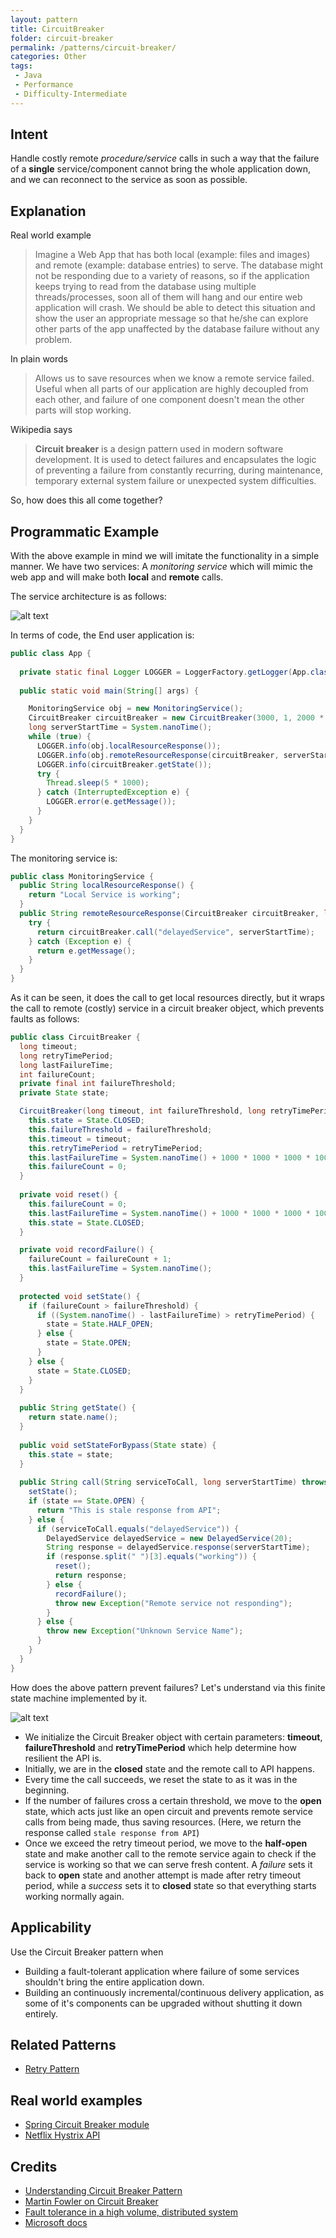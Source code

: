 ```yaml
---
layout: pattern
title: CircuitBreaker
folder: circuit-breaker
permalink: /patterns/circuit-breaker/
categories: Other
tags:
 - Java
 - Performance
 - Difficulty-Intermediate
---
```


## Intent

Handle costly remote *procedure/service* calls in such a way that the failure of a **single** service/component cannot bring the whole application down, and we can reconnect to the service as soon as possible.

## Explanation

Real world example

> Imagine a Web App that has both local (example: files and images) and remote (example: database entries) to serve. The database might not be responding due to a variety of reasons, so if the application keeps trying to read from the database using multiple threads/processes, soon all of them will hang and our entire web application will crash. We should be able to detect this situation and show the user an appropriate message so that he/she can explore other parts of the app unaffected by the database failure without any problem. 

In plain words

> Allows us to save resources when we know a remote service failed. Useful when all parts of our application are highly decoupled from each other, and failure of one component doesn't mean the other parts will stop working.

Wikipedia says

> **Circuit breaker** is a design pattern used in modern software development. It is used to detect failures and encapsulates the logic of preventing a failure from constantly recurring, during maintenance, temporary external system failure or unexpected system difficulties.

So, how does this all come together?

## Programmatic Example
With the above example in mind we will imitate the functionality in a simple manner. We have two services: A *monitoring service* which will mimic the web app and will make both **local** and **remote** calls.

The service architecture is as follows:

![alt text](./etc/ServiceDiagram.png "Service Diagram")

In terms of code, the End user application is:

```java
public class App {
   
  private static final Logger LOGGER = LoggerFactory.getLogger(App.class);
    
  public static void main(String[] args) {

    MonitoringService obj = new MonitoringService();
    CircuitBreaker circuitBreaker = new CircuitBreaker(3000, 1, 2000 * 1000 * 1000); 
    long serverStartTime = System.nanoTime();
    while (true) {
      LOGGER.info(obj.localResourceResponse());
      LOGGER.info(obj.remoteResourceResponse(circuitBreaker, serverStartTime));
      LOGGER.info(circuitBreaker.getState());
      try {
        Thread.sleep(5 * 1000); 
      } catch (InterruptedException e) {
        LOGGER.error(e.getMessage());
      }
    }
  }
}
```

The monitoring service is: 

``` java
public class MonitoringService {
  public String localResourceResponse() {
    return "Local Service is working";
  }
  public String remoteResourceResponse(CircuitBreaker circuitBreaker, long serverStartTime) {
    try {
      return circuitBreaker.call("delayedService", serverStartTime);
    } catch (Exception e) {
      return e.getMessage();
    }
  }
}
```
As it can be seen, it does the call to get local resources directly, but it wraps the call to remote (costly) service in a circuit breaker object, which prevents faults as follows:

```java
public class CircuitBreaker {
  long timeout;
  long retryTimePeriod;
  long lastFailureTime;
  int failureCount;
  private final int failureThreshold;
  private State state;

  CircuitBreaker(long timeout, int failureThreshold, long retryTimePeriod) {
    this.state = State.CLOSED;
    this.failureThreshold = failureThreshold;
    this.timeout = timeout;
    this.retryTimePeriod = retryTimePeriod;
    this.lastFailureTime = System.nanoTime() + 1000 * 1000 * 1000 * 1000;
    this.failureCount = 0;
  }
    
  private void reset() {
    this.failureCount = 0;
    this.lastFailureTime = System.nanoTime() + 1000 * 1000 * 1000 * 1000; 
    this.state = State.CLOSED;
  }

  private void recordFailure() {
    failureCount = failureCount + 1;
    this.lastFailureTime = System.nanoTime();
  }
    
  protected void setState() {
    if (failureCount > failureThreshold) { 
      if ((System.nanoTime() - lastFailureTime) > retryTimePeriod) {
        state = State.HALF_OPEN;
      } else {
        state = State.OPEN;
      }
    } else {
      state = State.CLOSED;
    }
  }
    
  public String getState() {
    return state.name();
  }
  
  public void setStateForBypass(State state) {
    this.state = state;
  }
   
  public String call(String serviceToCall, long serverStartTime) throws Exception {
    setState();
    if (state == State.OPEN) {
      return "This is stale response from API";
    } else {
      if (serviceToCall.equals("delayedService")) {
        DelayedService delayedService = new DelayedService(20);
        String response = delayedService.response(serverStartTime);
        if (response.split(" ")[3].equals("working")) {
          reset();
          return response;
        } else {
          recordFailure();
          throw new Exception("Remote service not responding");
        }
      } else {
        throw new Exception("Unknown Service Name");
      }
    }
  }
}
```

How does the above pattern prevent failures? Let's understand via this finite state machine implemented by it.

![alt text](./etc/StateDiagram.png "State Diagram")

- We initialize the Circuit Breaker object with certain parameters: **timeout**, **failureThreshold** and **retryTimePeriod** which help determine how resilient the API is.
- Initially, we are in the **closed** state and the remote call to API happens.
- Every time the call succeeds, we reset the state to as it was in the beginning.
- If the number of failures cross a certain threshold, we move to the **open** state, which acts just like an open circuit and prevents remote service calls from being made, thus saving resources. (Here, we return the response called ```stale response from API```)
- Once we exceed the retry timeout period, we move to the **half-open** state and make another call to the remote service again to check if the service is working so that we can serve fresh content. A *failure* sets it back to **open** state and another attempt is made after retry timeout period, while a *success* sets it to **closed** state so that everything starts working normally again. 


## Applicability
Use the Circuit Breaker pattern when

- Building a fault-tolerant application where failure of some services shouldn't bring the entire application down.
- Building an continuously incremental/continuous delivery application, as some of it's components can be upgraded without shutting it down entirely.

## Related Patterns

- [Retry Pattern](https://github.com/iluwatar/java-design-patterns/tree/master/retry)

## Real world examples
* [Spring Circuit Breaker module](https://spring.io/guides/gs/circuit-breaker)
* [Netflix Hystrix API](https://github.com/Netflix/Hystrix)

## Credits

* [Understanding Circuit Breaker Pattern](https://itnext.io/understand-circuitbreaker-design-pattern-with-simple-practical-example-92a752615b42)
* [Martin Fowler on Circuit Breaker](https://martinfowler.com/bliki/CircuitBreaker.html)
* [Fault tolerance in a high volume, distributed system](https://medium.com/netflix-techblog/fault-tolerance-in-a-high-volume-distributed-system-91ab4faae74a)
* [Microsoft docs](https://docs.microsoft.com/en-us/azure/architecture/patterns/circuit-breaker)